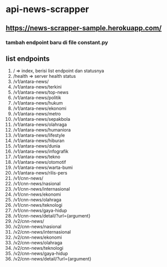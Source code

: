 # api-news-scrapper
## https://news-scrapper-sample.herokuapp.com/
### tambah endpoint baru di file constant.py

## list endpoints
 1. / => index, berisi list endpoint dan statusnya
 2. /health => server health status
 3. /v1/antara-news/
 4. /v1/antara-news/terkini
 5. /v1/antara-news/top-news
 6. /v1/antara-news/politik
 7. /v1/antara-news/hukum
 8. /v1/antara-news/ekonomi
 9. /v1/antara-news/metro
 10. /v1/antara-news/sepakbola
 11. /v1/antara-news/olahraga
 12. /v1/antara-news/humaniora
 13. /v1/antara-news/lifestyle
 14. /v1/antara-news/hiburan
 15. /v1/antara-news/dunia
 16. /v1/antara-news/infografik
 17. /v1/antara-news/tekno
 18. /v1/antara-news/otomotif
 19. /v1/antara-news/warta-bumi
 20. /v1/antara-news/rilis-pers
 21. /v1/cnn-news/
 22. /v1/cnn-news/nasional
 23. /v1/cnn-news/internasional
 24. /v1/cnn-news/ekonomi
 25. /v1/cnn-news/olahraga
 26. /v1/cnn-news/teknologi
 27. /v1/cnn-news/gaya-hidup
 28. /v1/cnn-news/detail/?url={argument}
 21. /v2/cnn-news/
 22. /v2/cnn-news/nasional
 23. /v2/cnn-news/internasional
 24. /v2/cnn-news/ekonomi
 25. /v2/cnn-news/olahraga
 26. /v2/cnn-news/teknologi
 27. /v2/cnn-news/gaya-hidup
 28. /v2/cnn-news/detail/?url={argument}
